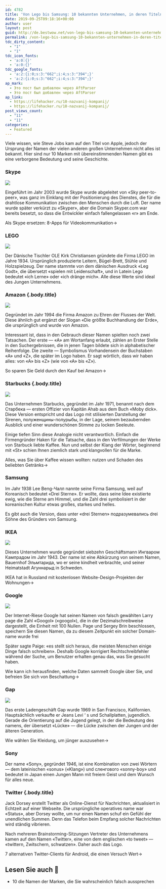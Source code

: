 ```yaml
---
id: 4782
title: 'Von Lego bis Samsung: 10 bekannten Unternehmen, in deren Titeln die einen verborgenen Sinn'
date: 2019-09-25T09:18:16+00:00
author: user
layout: post
guid: http://de.bestwow.net/von-lego-bis-samsung-10-bekannten-unternehmen-in-deren-titeln-die-einen-verborgenen-sinn/
permalink: /von-lego-bis-samsung-10-bekannten-unternehmen-in-deren-titeln-die-einen-verborgenen-sinn/
tdc_dirty_content:
  - "1"
  - "1"
tdc_icon_fonts:
  - 'a:0:{}'
  - 'a:0:{}'
tdc_google_fonts:
  - 'a:2:{i:0;s:3:"662";i:4;s:3:"394";}'
  - 'a:2:{i:0;s:3:"662";i:4;s:3:"394";}'
ap_mark:
  - Это пост был добавлен через AftParser
  - Это пост был добавлен через AftParser
ap_link:
  - https://lifehacker.ru/10-nazvanij-kompanij/
  - https://lifehacker.ru/10-nazvanij-kompanij/
post_views_count:
  - "11"
  - "11"
categories:
  - Featured
---
```

Viele wissen, wie Steve Jobs kam auf den Titel von Apple, jedoch der Ursprung der Namen der vielen anderen großen Unternehmen nicht alles ist bekannt. Hier sind nur 10 Marken mit übereinstimmenden Namen gibt es eine verborgene Bedeutung und seine Geschichte.

### Skype

![](http://de.bestwow.net/wp-content/uploads/2019/09/ot-lego-do-samsung-10-izvestnyh-kompaniy-v-nazvaniyah-kotoryh-est-skrytyy-smysl-1.jpg) 

Eingeführt im Jahr 2003 wurde Skype wurde abgeleitet von «Sky peer-to-peer», was ganz im Einklang mit der Positionierung des Dienstes, die für die drahtlose Kommunikation zwischen den Menschen durch die Luft. Der name wurde später verkürzt zu «Skyper», aber die Domain Skyper.com war bereits besetzt, so dass die Entwickler einfach fallengelassen «r» am Ende.

Als Skype ersetzen: 8-Apps für Videokommunikation→

### LEGO

![](http://de.bestwow.net/wp-content/uploads/2019/09/ot-lego-do-samsung-10-izvestnyh-kompaniy-v-nazvaniyah-kotoryh-est-skrytyy-smysl-2.jpg) 

Der Dänische Tischler OLE Kirk Christiansen gründete die Firma LEGO im Jahre 1934. Ursprünglich produzierte Leitern, Bügel-Brett, Stühle und Holzspielzeug. Der name stammte von dem dänischen Ausdruck «Leg Godt», die übersetzt «spielen mit Leidenschaft», und in Latein Lego bedeutet «ich Lerne» oder «ich dränge mich». Alle diese Werte sind ideal des Jungen Unternehmens.

### Amazon {.body.title}

![](http://de.bestwow.net/wp-content/uploads/2019/09/ot-lego-do-samsung-10-izvestnyh-kompaniy-v-nazvaniyah-kotoryh-est-skrytyy-smysl-3.jpg) 

Gegründet im Jahr 1994 die Firma Amazon zu Ehren der Flusses der Welt. Diese ähnlich gut ergänzt der Slogan «Die größte Buchhandlung der Erde», die ursprünglich und wurde von Amazon.

Interessant ist, dass in den Gebrauch dieser Namen spielten noch zwei Tatsachen. Der erste — «A» am Wortanfang erlaubt, zählen an Erster Stelle in den Suchergebnissen, die in jenen Tagen bildete sich in alphabetischer Reihenfolge. Die zweite — Symbolismus Vorhandensein der Buchstaben «A» und «Z», die später im Logo haben. Er sagt wörtlich, dass wir haben alles: von «A» bis «Z» (wie von «A» bis «Z»).

So sparen Sie Geld durch den Kauf bei Amazon→

### Starbucks {.body.title}

![](http://de.bestwow.net/wp-content/uploads/2019/09/ot-lego-do-samsung-10-izvestnyh-kompaniy-v-nazvaniyah-kotoryh-est-skrytyy-smysl-4.jpg) 

Das Unternehmen Starbucks, gegründet im Jahr 1971, benannt nach dem Старбека — ersten Offizier von Kapitän Ahab aus dem Buch «Moby dick». Diese Version entspricht und das Logo mit stilisierten Darstellung der Sirenen, полуженщины-полурыбы, in der Lage, seinem bezaubernden Ausblick und einer wunderschönen Stimme zu locken Seeleute.

Einige tiefen Sinn diese Analogie nicht verantwortlich. Einfach die Firmengründer Haken für die Tatsache, dass in den Verfilmungen der Werke von Starbuck liebte Kaffee. Nun und selbst der Klang der Wörter, beginnend mit «St» schien Ihnen ziemlich stark und klangvollen für die Marke.

Alles, was Sie über Kaffee wissen wollten: nutzen und Schaden des beliebten Getränks→

### Samsung</p> 

Im Jahr 1938 Lee Beng-Чалл nannte seine Firma Samsung, weil auf Koreanisch bedeutet «Drei Sterne». Er wollte, dass seine Idee existierte ewig, wie die Sterne am Himmel, und die Zahl drei symbolisiert in der koreanischen Kultur etwas großes, starkes und helles.

Es gibt auch die Version, dass unter «drei Sternen» подразумевались drei Söhne des Gründers von Samsung.

### IKEA

![](http://de.bestwow.net/wp-content/uploads/2019/09/ot-lego-do-samsung-10-izvestnyh-kompaniy-v-nazvaniyah-kotoryh-est-skrytyy-smysl-6.jpg) 

Dieses Unternehmen wurde gegründet siebzehn Geschäftsmann Ингваром Кампрадом im Jahr 1943. Der name ist eine Abkürzung von seinem Namen, Bauernhof Эльмтарида, wo er seine kindheit verbrachte, und seiner Heimatstadt Агуннарыд in Schweden.

IKEA hat in Russland mit kostenlosen Website-Design-Projekten der Wohnungen→

### Google

![](http://de.bestwow.net/wp-content/uploads/2019/09/ot-lego-do-samsung-10-izvestnyh-kompaniy-v-nazvaniyah-kotoryh-est-skrytyy-smysl-7.jpg) 

Der Internet-Riese Google hat seinen Namen von falsch gewählten Larry page die Zahl «Googol» («googol»), die in der Dezimalschreibweise dargestellt, die Einheit mit 100 Nullen. Page und Sergey Brin beschlossen, speichern Sie diesen Namen, da zu diesem Zeitpunkt ein solcher Domain-name wurde frei

Später sagte Paige: «es stellt sich heraus, die meisten Menschen einige Dinge falsch schreiben». Deshalb Google korrigiert Rechtschreibfehler während der Suche, um Benutzer erhalten genau das, was Sie gesucht haben.

Wie kann ich herausfinden, welche Daten sammelt Google über Sie, und befreien Sie sich von Beschattung→

### Gap

![](http://de.bestwow.net/wp-content/uploads/2019/09/ot-lego-do-samsung-10-izvestnyh-kompaniy-v-nazvaniyah-kotoryh-est-skrytyy-smysl-8.jpg) 

Das erste Ladengeschäft Gap wurde 1969 in San Francisco, Kalifornien. Hauptsächlich verkaufte er Jeans Levi &#8216; s und Schallplatten, jugendlich. Gerade die Orientierung auf die Jugend gelegt, in der die Bedeutung des namens, der übersetzt «Lücke» — die Lücke zwischen der Jungen und der älteren Generation.

Wie wählen Sie Kleidung, um jünger auszusehen→

### Sony</p> 

Der name «Sony», gegründet 1946, ist eine Kombination von zwei Wörtern — dem lateinischen «sonus» («Klang») und сленгового «sonny-boy» und bedeutet in Japan einen Jungen Mann mit freiem Geist und dem Wunsch für alles neue.

### Twitter {.body.title}</p> 

Jack Dorsey erstellt Twitter als Online-Dienst für Nachrichten, aktualisiert in Echtzeit auf einer Webseite. Die ursprüngliche operatives name war «Status», aber Dorsey wollte, um nur einen Namen schuf ein Gefühl der unendlichen Summen. Denn das Telefon beim Empfang solcher Nachrichten wird ständig vibrieren.

Nach mehreren Brainstorming-Sitzungen Vertreter des Unternehmens kamen auf den Namen «Twitter», eine von dem englischen «<span>to tweet»</span> — «twittern, Zwitschern, schwatzen». Daher auch das Logo.

7 alternativen Twitter-Clients für Android, die einen Versuch Wert→

<div>
  <h2 class="read-also__title">
    <span>Lesen Sie auch</span> <span>🧐 </span>
  </h2>
  
  <ul class="read-also__list">
    <li>
      10 die Namen der Marken, die Sie wahrscheinlich falsch aussprechen
    </li>
  </ul>
</div>